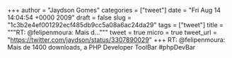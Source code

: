 
+++
author = "Jaydson Gomes"
categories = ["tweet"]
date = "Fri Aug 14 14:04:54 +0000 2009"
draft = false
slug = "1c3b2e4ef001292ecf485db9cc5a08a6ac24da29"
tags = ["tweet"]
title = """RT: @felipenmoura: Mais d..."""
tweet = true
micro = true
tweet_url = "https://twitter.com/jaydson/status/3307890029"
+++
RT: @felipenmoura: Mais de 1400 downloads, a PHP Developer ToolBar #phpDevBar
